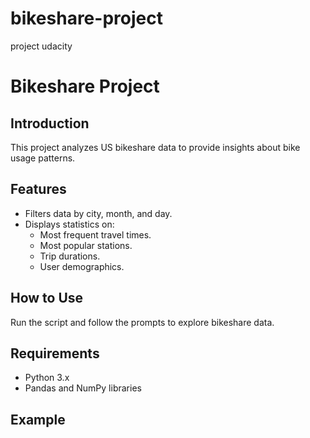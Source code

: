 # bikeshare-project
project udacity
# Bikeshare Project

## Introduction
This project analyzes US bikeshare data to provide insights about bike usage patterns.

## Features
- Filters data by city, month, and day.
- Displays statistics on:
  - Most frequent travel times.
  - Most popular stations.
  - Trip durations.
  - User demographics.

## How to Use
Run the script and follow the prompts to explore bikeshare data.

## Requirements
- Python 3.x
- Pandas and NumPy libraries

## Example
